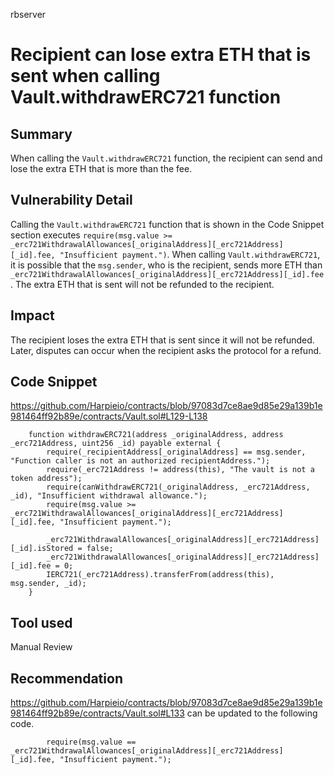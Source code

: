 rbserver
# Recipient can lose extra ETH that is sent when calling Vault.withdrawERC721 function

## Summary
When calling the `Vault.withdrawERC721` function, the recipient can send and lose the extra ETH that is more than the fee.

## Vulnerability Detail
Calling the `Vault.withdrawERC721` function that is shown in the Code Snippet section executes `require(msg.value >= _erc721WithdrawalAllowances[_originalAddress][_erc721Address][_id].fee, "Insufficient payment.")`. When calling `Vault.withdrawERC721`, it is possible that the `msg.sender`, who is the recipient, sends more ETH than `_erc721WithdrawalAllowances[_originalAddress][_erc721Address][_id].fee` . The extra ETH that is sent will not be refunded to the recipient.

## Impact
The recipient loses the extra ETH that is sent since it will not be refunded. Later, disputes can occur when the recipient asks the protocol for a refund.

## Code Snippet
https://github.com/Harpieio/contracts/blob/97083d7ce8ae9d85e29a139b1e981464ff92b89e/contracts/Vault.sol#L129-L138
```solidity
    function withdrawERC721(address _originalAddress, address _erc721Address, uint256 _id) payable external {
        require(_recipientAddress[_originalAddress] == msg.sender, "Function caller is not an authorized recipientAddress.");
        require(_erc721Address != address(this), "The vault is not a token address");
        require(canWithdrawERC721(_originalAddress, _erc721Address, _id), "Insufficient withdrawal allowance.");
        require(msg.value >= _erc721WithdrawalAllowances[_originalAddress][_erc721Address][_id].fee, "Insufficient payment.");

        _erc721WithdrawalAllowances[_originalAddress][_erc721Address][_id].isStored = false;
        _erc721WithdrawalAllowances[_originalAddress][_erc721Address][_id].fee = 0;
        IERC721(_erc721Address).transferFrom(address(this), msg.sender, _id);
    }
```

## Tool used

Manual Review

## Recommendation
https://github.com/Harpieio/contracts/blob/97083d7ce8ae9d85e29a139b1e981464ff92b89e/contracts/Vault.sol#L133 can be updated to the following code.
```solidity
        require(msg.value == _erc721WithdrawalAllowances[_originalAddress][_erc721Address][_id].fee, "Insufficient payment.");
```